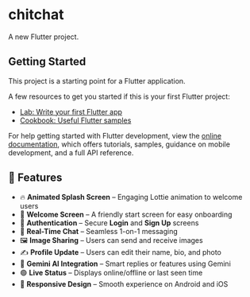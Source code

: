 # chitchat

A new Flutter project.

## Getting Started

This project is a starting point for a Flutter application.

A few resources to get you started if this is your first Flutter project:

- [Lab: Write your first Flutter app](https://docs.flutter.dev/get-started/codelab)
- [Cookbook: Useful Flutter samples](https://docs.flutter.dev/cookbook)

For help getting started with Flutter development, view the
[online documentation](https://docs.flutter.dev/), which offers tutorials,
samples, guidance on mobile development, and a full API reference.
## 🚀 Features

- 🔥 **Animated Splash Screen** – Engaging Lottie animation to welcome users
- 👋 **Welcome Screen** – A friendly start screen for easy onboarding
- 🔐 **Authentication** – Secure **Login** and **Sign Up** screens
- 💬 **Real-Time Chat** – Seamless 1-on-1 messaging
- 🖼️ **Image Sharing** – Users can send and receive images
- ✍️ **Profile Update** – Users can edit their name, bio, and photo
- 🤖 **Gemini AI Integration** – Smart replies or features using Gemini
- 🟢 **Live Status** – Displays online/offline or last seen time
- 📱 **Responsive Design** – Smooth experience on Android and iOS
